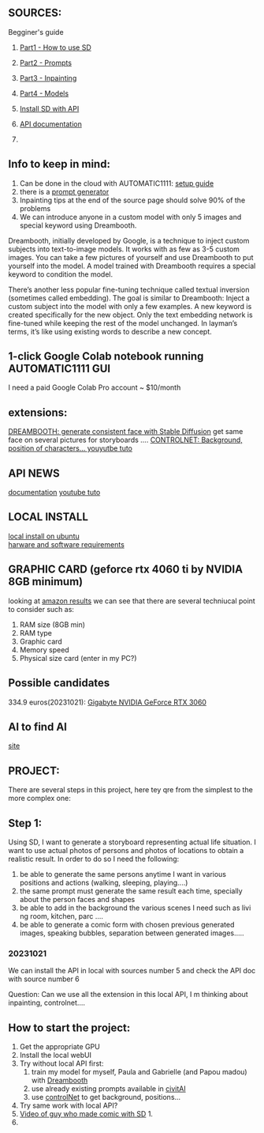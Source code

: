 SOURCES:
----
Begginer's guide
1. [Part1 - How to use SD](https://stable-diffusion-art.com/beginners-guide/)
2. [Part2 - Prompts](https://stable-diffusion-art.com/how-to-come-up-with-good-prompts-for-ai-image-generation/)
3. [Part3 - Inpainting](https://stable-diffusion-art.com/inpainting_basics/)
4. [Part4 - Models](https://stable-diffusion-art.com/models/)

5. [Install SD with API](https://www.reddit.com/r/StableDiffusion/comments/y20aym/local_installation_of_stable_diffusion_with_a/?rdt=45718)
6. [API documentation](https://github.com/AUTOMATIC1111/stable-diffusion-webui/wiki/API)
7. 





Info to keep in mind:
---
1. Can be done in the cloud with AUTOMATIC1111: [setup guide](https://andrewongai.gumroad.com/l/stable_diffusion_quick_start) 
2. there is a [prompt generator](https://andrewongai.gumroad.com/l/stable_diffusion_prompt_generator)
3. Inpainting tips at the end of the source page should solve 90% of the problems
4. We can introduce anyone in a custom model with only 5 images and special keyword using Dreambooth. 


Dreambooth, initially developed by Google, is a technique to inject custom subjects into text-to-image models. It works with as few as 3-5 custom images. You can take a few pictures of yourself and use Dreambooth to put yourself into the model. A model trained with Dreambooth requires a special keyword to condition the model.

There’s another less popular fine-tuning technique called textual inversion (sometimes called embedding). The goal is similar to Dreambooth: Inject a custom subject into the model with only a few examples. A new keyword is created specifically for the new object. Only the text embedding network is fine-tuned while keeping the rest of the model unchanged. In layman’s terms, it’s like using existing words to describe a new concept.

 
 1-click Google Colab notebook running AUTOMATIC1111 GUI
 ----
 I need a paid Google Colab Pro account ~ $10/month
 
 extensions:
 ----
 
[DREAMBOOTH: generate consistent face with Stable Diffusion](https://stable-diffusion-art.com/dreambooth/)
get same face on several pictures for storyboards ....
[CONTROLNET: Background, position of characters...  youyutbe tuto](https://m.youtube.com/watch?v=YephV6ptxeQ&feature=youtu.be)

API NEWS
----
[documentation](https://stablediffusionapi.com/docs/)
[youtube tuto](https://www.youtube.com/@stablediffusionapi/videos)


LOCAL INSTALL
---
[local install on ubuntu](https://code.mendhak.com/run-stable-diffusion-on-ubuntu/)  
[harware and software requirements](https://invoke-ai.github.io/InvokeAI/installation/INSTALLATION/#docker-installation)

GRAPHIC CARD (geforce rtx 4060 ti by NVIDIA 8GB minimum)
---
looking at [amazon results](https://www.amazon.es/s?k=geforce+rtx+4060+ti&rh=n%3A937935031%2Cp_n_feature_browse-bin%3A28135916031&s=price-asc-rank&dc&ds=v1%3A4A96rl0Yi6OnlrjzxX8o4ULSGqdpvlBKAbq1%2BM5jNqU&__mk_es_ES=%C3%85M%C3%85%C5%BD%C3%95%C3%91&rnid=28135903031&ref=sr_nr_p_n_feature_browse-bin_2)
we can see that there are several techniucal point to consider such as:
1. RAM size (8GB min)
2. RAM type
3. Graphic card
4. Memory speed
5. Physical size card (enter in my PC?)

Possible candidates
----
334.9 euros(20231021): [Gigabyte NVIDIA GeForce RTX 3060](https://www.amazon.es/Gigabyte-GeForce-NVIDIA-VALIDO-MINERIA/dp/B096YK45Q2/ref=sr_1_10?__mk_es_ES=%C3%85M%C3%85%C5%BD%C3%95%C3%91&keywords=GeForce+RTX+4070&refinements=p_n_feature_browse-bin%3A28135916031%2Cp_36%3A30000-&rnid=1323854031&s=computers&sr=1-10)


AI to find AI
---
[site](https://theresanaiforthat.com/s/analyze+github+repository/)

PROJECT:
-----

There are several steps in this project, here tey qre from the simplest to the more complex one:

## Step 1:

Using SD, I want to generate a storyboard representing actual life situation. I want to use actual photos of persons and photos of locations to obtain a realistic result.
In order to do so I need the following:

1. be able to generate the same persons anytime I want in various positions and actions (walking, sleeping, playing....)
  1. the same prompt must generate the same result each time, specially about the person faces and shapes
2. be able to add in the background the various scenes I need such as livi
ng room, kitchen, parc ....
3. be able to generate a comic form with chosen previous generated images, speaking bubbles, separation between generated images.....

 
### 20231021
We can install the API in local with sources number 5 and check the API doc with source number 6

Question: Can we use all the extension in this local API, I m thinking about inpainting, controlnet....

How to start the project:
----
1. Get the appropriate GPU
2. Install the local webUI
3. Try without local API first:
   1. train my model for myself, Paula and Gabrielle (and Papou madou) with [Dreambooth](https://stable-diffusion-art.com/dreambooth/)   
   2. use already existing prompts available in [civitAI](https://civitai.com/images/2413821?modelVersionId=157834&prioritizedUserIds=1819123&period=AllTime&sort=Most+Reactions&limit=20)
   3. use [controlNet](https://m.youtube.com/watch?v=YephV6ptxeQ&feature=youtu.be) to get background, positions... 
4. Try same work with local API?
5. [Video of guy who made comic with SD](https://www.youtube.com/watch?v=tmGL-QTahwA)
   1. 
6. 



